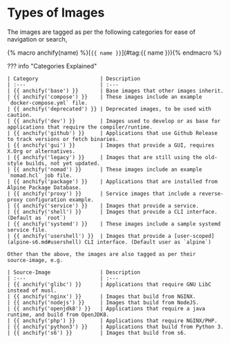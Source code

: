 # Types of Images

The images are tagged as per the following categories for ease of
navigation or search,

{% macro anchify(name) %}[`{{ name }}`](#tag:{{ name }}){% endmacro %}

??? info "Categories Explained"

    | Category                    | Description
    | :---                        | :---
    | {{ anchify('base') }}       | Base images that other images inherit.
    | {{ anchify('compose') }}    | These images include an example `docker-compose.yml` file.
    | {{ anchify('deprecated') }} | Deprecated images, to be used with caution.
    | {{ anchify('dev') }}        | Images used to develop or as base for applications that require the compiler/runtime.
    | {{ anchify('github') }}     | Applications that use Github Release to track versions or fetch binaries.
    | {{ anchify('gui') }}        | Images that provide a GUI, requires X.Org or alternatives.
    | {{ anchify('legacy') }}     | Images that are still using the old-style builds, not yet updated.
    | {{ anchify('nomad') }}      | These images include an example `nomad.hcl` job file.
    | {{ anchify('package') }}    | Applications that are installed from Alpine Package Database.
    | {{ anchify('proxy') }}      | Service images that include a reverse-proxy configuration example.
    | {{ anchify('service') }}    | Images that provide a service.
    | {{ anchify('shell') }}      | Images that provide a CLI interface. (Default as `root`)
    | {{ anchify('systemd') }}    | These images include a sample systemd service file.
    | {{ anchify('usershell') }}  | Images that provide a [user-scoped](alpine-s6.md#usershell) CLI interface. (Default user as `alpine`)

    Other than the above, the images are also tagged as per their
    source-image, e.g.

    | Source-Image                | Description
    | :---                        | :---
    | {{ anchify('glibc') }}      | Applications that require GNU LibC instead of musl.
    | {{ anchify('nginx') }}      | Images that build from NGINX.
    | {{ anchify('nodejs') }}     | Images that build from NodeJS.
    | {{ anchify('openjdk8') }}   | Applications that require a java runtime, and build from OpenJDK8.
    | {{ anchify('php') }}        | Applications that require NGINX/PHP.
    | {{ anchify('python3') }}    | Applications that build from Python 3.
    | {{ anchify('s6') }}         | Images that build from s6.

<!-- material/tags -->

